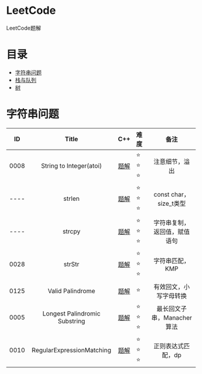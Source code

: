 # LeetCode
LeetCode题解

# 目录
- [字符串问题](#字符串问题)
- [栈与队列](#栈与队列)
- [树](#树)
  
# 字符串问题
| ID | Title                                  |           C++             |      难度       |          备注               |
|:--:|:--------------------------------------:|:-------------------------:|:---------------|:---------------------------:|
|0008|String to Integer(atoi)|[题解](https://github.com/ludandandan/LeetCode/blob/master/01String/8atoi.md)|:star: :star: :star:|注意细节，溢出|
|----|strlen|[题解](https://github.com/ludandandan/LeetCode/blob/master/01String/strlen.md)|:star: :star: :star:|const char，size_t类型|
|----|strcpy|[题解](https://github.com/ludandandan/LeetCode/blob/master/01String/strcpy.md)|:star: :star: :star:|字符串复制，返回值，赋值语句|
|0028|strStr|[题解](https://github.com/ludandandan/LeetCode/blob/master/01String/28strStr.md)|:star: :star: :star:|字符串匹配，KMP|
|0125|Valid Palindrome|[题解](https://github.com/ludandandan/LeetCode/blob/master/01String/125ValidPalindrome.md)|:star:|有效回文，小写字母转换|
|0005|Longest Palindromic Substring|[题解](https://github.com/ludandandan/LeetCode/blob/master/01String/5LongestPalindromicSubstring.md)|:star: :star: :star:|最长回文子串，Manacher算法|
|0010|RegularExpressionMatching|[题解](https://github.com/ludandandan/LeetCode/blob/master/01String/10RegularExpressionMatching.md)|:star: :star: :star:|正则表达式匹配，dp|


